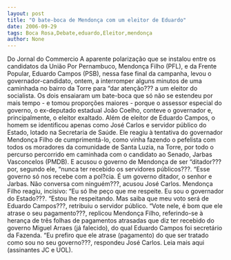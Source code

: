```yaml
---
layout: post
title: "O bate-boca de Mendonça com um eleitor de Eduardo"
date: 2006-09-29
tags: Boca Rosa,Debate,eduardo,Eleitor,mendonça
author: None
---
```

Do Jornal do Commercio
A aparente polarização que se instalou entre os candidatos da União Por Pernambuco, Mendonça Filho (PFL), e da Frente Popular, Eduardo Campos (PSB), nessa fase final da campanha, levou o governador-candidato, ontem, a interromper alguns minutos de uma caminhada no bairro da Torre para “dar atenção??? a um eleitor do socialista. Os dois ensaiaram um bate-boca que só não se estendeu por mais tempo - e tomou proporções maiores - porque o assessor especial do governo, o ex-deputado estadual João Coelho, conteve o governador e, principalmente, o eleitor exaltado. 
Além de eleitor de Eduardo Campos, o homem se identificou apenas como José Carlos e servidor público do Estado, lotado na Secretaria de Saúde. Ele reagiu à tentativa do governador Mendonça Filho de cumprimentá-lo, como vinha fazendo o pefelista com todos os moradores da comunidade de Santa Luzia, na Torre, por todo o percurso percorrido em caminhada com o candidato ao Senado, Jarbas Vasconcelos (PMDB). E acusou o governo de Mendonça de ser “ditador??? por, segundo ele, “nunca ter recebido
 os servidores públicos???. 
“Esse governo só nos recebe com a pol?cia. É um governo ditador, o senhor e Jarbas. Não conversa com ninguém???, acusou José Carlos. Mendonça Filho reagiu, incisivo: “Eu só lhe peço que me respeite. Eu sou o governador do Estado???. “Estou lhe respeitando. Mas saiba que meu voto será de Eduardo Campos???, retribuiu o servidor público. “Vote nele, é bom que ele atrase o seu pagamento???, replicou Mendonça Filho, referindo-se à herança de três folhas de pagamentos atrasadas que diz ter recebido do governo Miguel Arraes (já falecido), do qual Eduardo Campos foi secretário da Fazenda. “Eu prefiro que ele atrase (pagamento) do que ser tratado como sou no seu governo???, respondeu José Carlos.
Leia mais aqui (assinantes JC e UOL). 